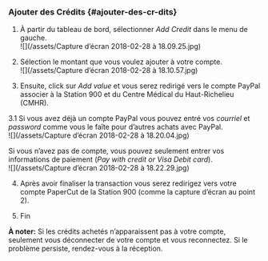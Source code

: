 ### Ajouter des Crédits {#ajouter-des-cr-dits}

1. À partir du tableau de bord, sélectionner _Add Credit_ dans le menu de gauche.  
   ![](/assets/Capture d’écran 2018-02-28 à 18.09.25.jpg)

2. Sélection le montant que vous voulez ajouter à votre compte.  
   ![](/assets/Capture d’écran 2018-02-28 à 18.10.57.jpg)

3. Ensuite, click sur _Add value_ et vous serez redirigé vers le compte PayPal associer à la Station 900 et du Centre Médical du Haut-Richelieu \(CMHR\).

3.1  Si vous avez déjà un compte PayPal vous pouvez entré vos _courriel_ et _password_ comme vous le faîte pour d’autres achats avec PayPal.  
![](/assets/Capture d’écran 2018-02-28 à 18.20.04.jpg)

Si vous n’avez pas de compte, vous pouvez seulement entrer vos informations de paiement \(_Pay with credit or Visa Debit card_\).  
![](/assets/Capture d’écran 2018-02-28 à 18.22.29.jpg)

4.  Après avoir finaliser la transaction vous serez redirigez vers votre compte PaperCut de la Station 900 \(comme la capture d’écran au point 2\).

5.  Fin

**À noter:** Si les crédits achetés n’apparaissent pas à votre compte, seulement vous déconnecter de votre compte et vous reconnectez. Si le problème persiste, rendez-vous à la réception.

